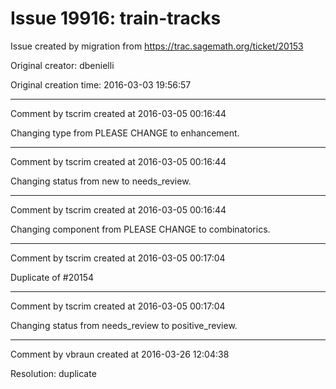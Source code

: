 # Issue 19916: train-tracks

Issue created by migration from https://trac.sagemath.org/ticket/20153

Original creator: dbenielli

Original creation time: 2016-03-03 19:56:57




---

Comment by tscrim created at 2016-03-05 00:16:44

Changing type from PLEASE CHANGE to enhancement.


---

Comment by tscrim created at 2016-03-05 00:16:44

Changing status from new to needs_review.


---

Comment by tscrim created at 2016-03-05 00:16:44

Changing component from PLEASE CHANGE to combinatorics.


---

Comment by tscrim created at 2016-03-05 00:17:04

Duplicate of #20154


---

Comment by tscrim created at 2016-03-05 00:17:04

Changing status from needs_review to positive_review.


---

Comment by vbraun created at 2016-03-26 12:04:38

Resolution: duplicate
